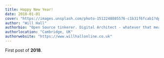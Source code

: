 ```yaml
---
title: Happy New Year!
date: 2018-01-01
cover: "https://images.unsplash.com/photo-1512248805576-c1b31f6fcab1?dpr=1&auto=format&fit=crop&w=1000&q=80&cs=tinysrgb"
author: "Will Hall"
authorbio: "Open Source tinkerer. Digital Architect - whatever that means."
authorlocation: "Cambridge, UK"
authorwebsite: "https://www.willhallonline.co.uk"
---
```


First post of **2018**.